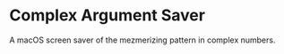   # Complex Argument Saver

  A macOS screen saver of the mezmerizing pattern in complex numbers.

  
